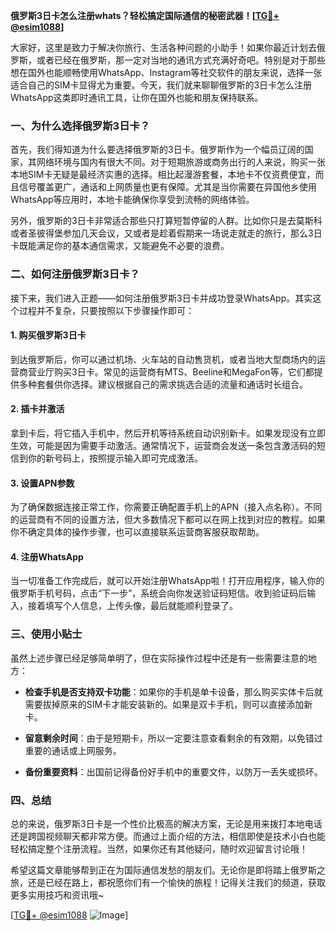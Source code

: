 **俄罗斯3日卡怎么注册whats？轻松搞定国际通信的秘密武器！[[TG💪+ @esim1088](https://t.me/s/esim1088)]**

大家好，这里是致力于解决你旅行、生活各种问题的小助手！如果你最近计划去俄罗斯，或者已经在俄罗斯，那一定对当地的通讯方式充满好奇吧。特别是对于那些想在国外也能顺畅使用WhatsApp、Instagram等社交软件的朋友来说，选择一张适合自己的SIM卡显得尤为重要。今天，我们就来聊聊俄罗斯的3日卡怎么注册WhatsApp这类即时通讯工具，让你在国外也能和朋友保持联系。

### 一、为什么选择俄罗斯3日卡？

首先，我们得知道为什么要选择俄罗斯的3日卡。俄罗斯作为一个幅员辽阔的国家，其网络环境与国内有很大不同。对于短期旅游或商务出行的人来说，购买一张本地SIM卡无疑是最经济实惠的选择。相比起漫游套餐，本地卡不仅资费便宜，而且信号覆盖更广，通话和上网质量也更有保障。尤其是当你需要在异国他乡使用WhatsApp等应用时，本地卡能确保你享受到流畅的网络体验。

另外，俄罗斯的3日卡非常适合那些只打算短暂停留的人群。比如你只是去莫斯科或者圣彼得堡参加几天会议，又或者是趁着假期来一场说走就走的旅行，那么3日卡既能满足你的基本通信需求，又能避免不必要的浪费。

### 二、如何注册俄罗斯3日卡？

接下来，我们进入正题——如何注册俄罗斯3日卡并成功登录WhatsApp。其实这个过程并不复杂，只要按照以下步骤操作即可：

#### 1. 购买俄罗斯3日卡

到达俄罗斯后，你可以通过机场、火车站的自动售货机，或者当地大型商场内的运营商营业厅购买3日卡。常见的运营商有MTS、Beeline和MegaFon等，它们都提供多种套餐供你选择。建议根据自己的需求挑选合适的流量和通话时长组合。

#### 2. 插卡并激活

拿到卡后，将它插入手机中，然后开机等待系统自动识别新卡。如果发现没有立即生效，可能是因为需要手动激活。通常情况下，运营商会发送一条包含激活码的短信到你的新号码上，按照提示输入即可完成激活。

#### 3. 设置APN参数

为了确保数据连接正常工作，你需要正确配置手机上的APN（接入点名称）。不同的运营商有不同的设置方法，但大多数情况下都可以在网上找到对应的教程。如果你不确定具体的操作步骤，也可以直接联系运营商客服获取帮助。

#### 4. 注册WhatsApp

当一切准备工作完成后，就可以开始注册WhatsApp啦！打开应用程序，输入你的俄罗斯手机号码，点击“下一步”，系统会向你发送验证码短信。收到验证码后输入，接着填写个人信息，上传头像，最后就能顺利登录了。

### 三、使用小贴士

虽然上述步骤已经足够简单明了，但在实际操作过程中还是有一些需要注意的地方：

- **检查手机是否支持双卡功能**：如果你的手机是单卡设备，那么购买实体卡后就需要拔掉原来的SIM卡才能安装新的。如果是双卡手机，则可以直接添加新卡。
  
- **留意剩余时间**：由于是短期卡，所以一定要注意查看剩余的有效期，以免错过重要的通话或上网服务。

- **备份重要资料**：出国前记得备份好手机中的重要文件，以防万一丢失或损坏。

### 四、总结

总的来说，俄罗斯3日卡是一个性价比极高的解决方案，无论是用来拨打本地电话还是跨国视频聊天都非常方便。而通过上面介绍的方法，相信即使是技术小白也能轻松搞定整个注册流程。当然，如果你还有其他疑问，随时欢迎留言讨论哦！

希望这篇文章能够帮到正在为国际通信发愁的朋友们。无论你是即将踏上俄罗斯之旅，还是已经在路上，都祝愿你们有一个愉快的旅程！记得关注我们的频道，获取更多实用技巧和资讯哦~

[[TG💪+ @esim1088](https://t.me/s/esim1088) ![Image](https://i.postimg.cc/4NQfJmqS/Snipaste-2025-05-13-00-14-12.png)]